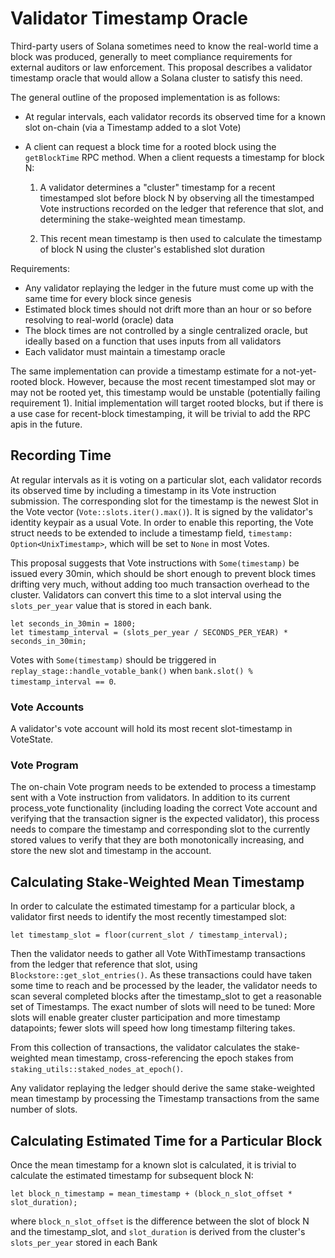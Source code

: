 # Validator Timestamp Oracle

Third-party users of Solana sometimes need to know the real-world time a block
was produced, generally to meet compliance requirements for external auditors or
law enforcement. This proposal describes a validator timestamp oracle that
would allow a Solana cluster to satisfy this need.

The general outline of the proposed implementation is as follows:

- At regular intervals, each validator records its observed time for a known slot
  on-chain (via a Timestamp added to a slot Vote)
- A client can request a block time for a rooted block using the `getBlockTime`
RPC method. When a client requests a timestamp for block N:

  1. A validator determines a "cluster" timestamp for a recent timestamped slot
  before block N by observing all the timestamped Vote instructions recorded on
  the ledger that reference that slot, and determining the stake-weighted mean
  timestamp.

  2. This recent mean timestamp is then used to calculate the timestamp of
  block N using the cluster's established slot duration

Requirements:
- Any validator replaying the ledger in the future must come up with the same
  time for every block since genesis
- Estimated block times should not drift more than an hour or so before resolving
  to real-world (oracle) data
- The block times are not controlled by a single centralized oracle, but
  ideally based on a function that uses inputs from all validators
- Each validator must maintain a timestamp oracle

The same implementation can provide a timestamp estimate for a not-yet-rooted
block. However, because the most recent timestamped slot may or may not be
rooted yet, this timestamp would be unstable (potentially failing requirement
1). Initial implementation will target rooted blocks, but if there is a use case
for recent-block timestamping, it will be trivial to add the RPC apis in the
future.

## Recording Time

At regular intervals as it is voting on a particular slot, each validator
records its observed time by including a timestamp in its Vote instruction
submission. The corresponding slot for the timestamp is the newest Slot in the
Vote vector (`Vote::slots.iter().max()`). It is signed by the validator's
identity keypair as a usual Vote. In order to enable this reporting, the Vote
struct needs to be extended to include a timestamp field, `timestamp:
Option<UnixTimestamp>`, which will be set to `None` in most Votes.

This proposal suggests that Vote instructions with `Some(timestamp)` be issued
every 30min, which should be short enough to prevent block times drifting very
much, without adding too much transaction overhead to the cluster. Validators
can convert this time to a slot interval using the `slots_per_year` value that
is stored in each bank.

```text
let seconds_in_30min = 1800;
let timestamp_interval = (slots_per_year / SECONDS_PER_YEAR) * seconds_in_30min;
```

Votes with `Some(timestamp)` should be triggered in `replay_stage::handle_votable_bank()`
when `bank.slot() % timestamp_interval == 0`.

### Vote Accounts

A validator's vote account will hold its most recent slot-timestamp in VoteState.

### Vote Program

The on-chain Vote program needs to be extended to process a timestamp sent with
a Vote instruction from validators. In addition to its current process\_vote
functionality (including loading the correct Vote account and verifying that the
transaction signer is the expected validator), this process needs to compare the
timestamp and corresponding slot to the currently stored values to verify that
they are both monotonically increasing, and store the new slot and timestamp in
the account.

## Calculating Stake-Weighted Mean Timestamp

In order to calculate the estimated timestamp for a particular block, a
validator first needs to identify the most recently timestamped slot:

```text
let timestamp_slot = floor(current_slot / timestamp_interval);
```

Then the validator needs to gather all Vote WithTimestamp transactions from the
ledger that reference that slot, using `Blockstore::get_slot_entries()`. As these
transactions could have taken some time to reach and be processed by the leader,
the validator needs to scan several completed blocks after the timestamp\_slot to
get a reasonable set of Timestamps. The exact number of slots will need to be
tuned: More slots will enable greater cluster participation and more timestamp
datapoints; fewer slots will speed how long timestamp filtering takes.

From this collection of transactions, the validator calculates the
stake-weighted mean timestamp, cross-referencing the epoch stakes from
`staking_utils::staked_nodes_at_epoch()`.

Any validator replaying the ledger should derive the same stake-weighted mean
timestamp by processing the Timestamp transactions from the same number of
slots.

## Calculating Estimated Time for a Particular Block

Once the mean timestamp for a known slot is calculated, it is trivial to
calculate the estimated timestamp for subsequent block N:

```text
let block_n_timestamp = mean_timestamp + (block_n_slot_offset * slot_duration);
```

where `block_n_slot_offset` is the difference between the slot of block N and
the timestamp\_slot, and `slot_duration` is derived from the cluster's
`slots_per_year` stored in each Bank
